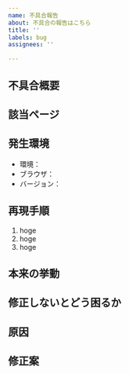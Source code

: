 ```yaml
---
name: 不具合報告
about: 不具合の報告はこちら
title: ''
labels: bug
assignees: ''

---
```


## 不具合概要

## 該当ページ

## 発生環境
- 環境：
- ブラウザ：
- バージョン：

## 再現手順
1. hoge
2. hoge
3. hoge

## 本来の挙動

## 修正しないとどう困るか

## 原因

<!-- もし分かる場合、当たりがつく場合は記載 -->

## 修正案
